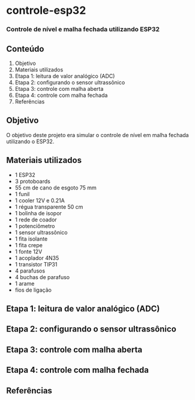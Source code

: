 # controle-esp32

### Controle de nível e malha fechada utilizando ESP32

## Conteúdo

1. Objetivo
2. Materiais utilizados
3. Etapa 1: leitura de valor analógico (ADC)
4. Etapa 2: configurando o sensor ultrassônico
5. Etapa 3: controle com malha aberta
6. Etapa 4: controle com malha fechada
7. Referências

## Objetivo

O objetivo deste projeto era simular o controle de nível em malha fechada utilizando o ESP32.

## Materiais utilizados

- 1 ESP32
- 3 protoboards
- 55 cm de cano de esgoto 75 mm
- 1 funil
- 1 cooler 12V e 0.21A
- 1 régua transparente 50 cm
- 1 bolinha de isopor
- 1 rede de coador
- 1 potenciômetro
- 1 sensor ultrassônico
- 1 fita isolante
- 1 fita crepe
- 1 fonte 12V
- 1 acoplador 4N35
- 1 transistor TIP31
- 4 parafusos
- 4 buchas de parafuso
- 1 arame
- fios de ligação

## Etapa 1: leitura de valor analógico (ADC)

## Etapa 2: configurando o sensor ultrassônico

## Etapa 3: controle com malha aberta

## Etapa 4: controle com malha fechada

## Referências
